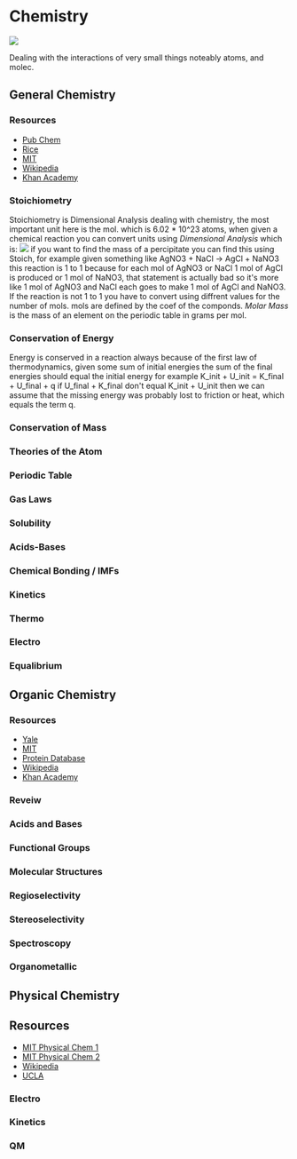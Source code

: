 # Chemistry

![](https://external-content.duckduckgo.com/iu/?u=https%3A%2F%2Fsciencenotes.org%2Fwp-content%2Fuploads%2F2016%2F09%2FPeriodic-Table-Color-2016.png&f=1&nofb=1)

Dealing with the interactions of very small things noteably atoms, and molec.

## General Chemistry

### Resources

- [Pub Chem](https://pubchem.ncbi.nlm.nih.gov/)
- [Rice](https://openstax.org/details/books/chemistry-2e)
- [MIT](https://ocw.mit.edu/courses/chemistry/)
- [Wikipedia](https://en.wikipedia.org/wiki/General_chemistry)
- [Khan Academy](https://www.khanacademy.org/science/chemistry)


### Stoichiometry

Stoichiometry is Dimensional Analysis dealing with chemistry, the most important unit here is the mol. which is 6.02 * 10^23 atoms, when given a chemical reaction you can convert units using *Dimensional Analysis* which is:
![](https://wikimedia.org/api/rest_v1/media/math/render/svg/f72504c41f144c2afe7991ff8dc086ed4e967665)
 if you want to find the mass of a percipitate you can find this using Stoich, for example given something like AgNO3 + NaCl -> AgCl + NaNO3 this reaction is 1 to 1 because for each mol of AgNO3 or NaCl 1 mol of AgCl is produced or 1 mol of NaNO3, that statement is actually bad so it's more like 1 mol of AgNO3 and NaCl each goes to make 1 mol of AgCl and NaNO3. If the reaction is not 1 to 1 you have to convert using diffrent values for the number of mols. mols are defined by the coef of the componds. *Molar Mass* is the mass of an element on the periodic table in grams per mol.

### Conservation of Energy

Energy is conserved in a reaction always because of the first law of thermodynamics, given some sum of initial energies the sum of the final energies should equal the initial energy for example K_init + U_init = K_final + U_final + q if U_final + K_final don't equal K_init + U_init then we can assume that the missing energy was probably lost to friction or heat, which equals the term q.

### Conservation of Mass

### Theories of the Atom

### Periodic Table

### Gas Laws

### Solubility

### Acids-Bases

### Chemical Bonding / IMFs

### Kinetics

### Thermo

### Electro

### Equalibrium

## Organic Chemistry

### Resources

- [Yale](https://oyc.yale.edu/chemistry/chem-125a)
- [MIT](https://ocw.mit.edu/courses/chemistry/5-12-organic-chemistry-i-spring-2003/)
- [Protein Database](https://www.rcsb.org/)
- [Wikipedia](https://en.wikipedia.org/wiki/Organic_chemistry)
- [Khan Academy](https://www.khanacademy.org/science/organic-chemistry)

### Reveiw

### Acids and Bases

### Functional Groups

### Molecular Structures

### Regioselectivity

### Stereoselectivity

### Spectroscopy

### Organometallic

## Physical Chemistry

## Resources

- [MIT Physical Chem 1](https://ocw.mit.edu/courses/chemistry/5-61-physical-chemistry-fall-2017/)
- [MIT Physical Chem 2](https://ocw.mit.edu/courses/chemistry/5-62-physical-chemistry-ii-spring-2008/)
- [Wikipedia](https://en.wikipedia.org/wiki/Physical_chemistry)
- [UCLA](https://www.chemistry.ucla.edu/physical-chemistry)

### Electro

### Kinetics

### QM